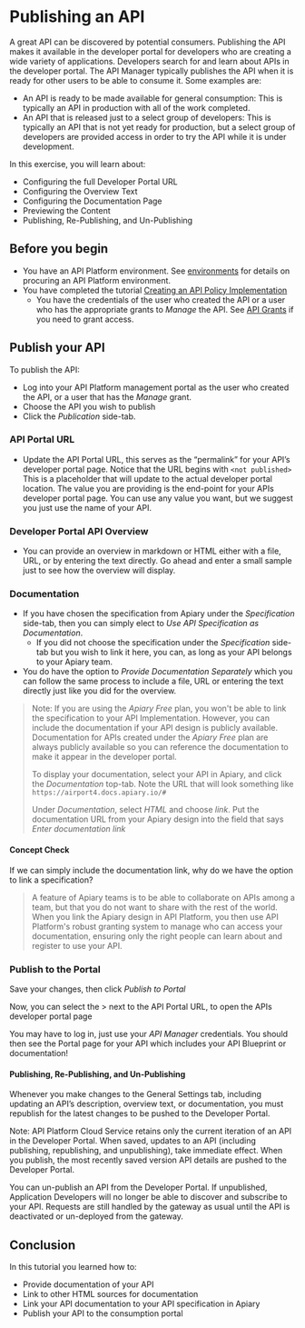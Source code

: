 # Publishing an API
A great API can be discovered by potential consumers.  Publishing the API makes it available in the developer portal for developers who are creating a wide variety of applications.  Developers search for and learn about APIs in the developer portal.  The API Manager typically publishes the API when it is ready for other users to be able to consume it.  Some examples are:

- An API is ready to be made available for general consumption:  This is typically an API in production with all of the work completed.
- An API that is released just to a select group of developers: This is typically an API that is not yet ready for production, but a select group of developers are provided access in order to try the API while it is under development.

In this exercise, you will learn about:
- Configuring the full Developer Portal URL
- Configuring the Overview Text
- Configuring the Documentation Page
- Previewing the Content
- Publishing, Re-Publishing, and Un-Publishing

## Before you begin
- You have an API Platform environment.  See [environments](../../../../environments/README.md) for details on procuring an API Platform environment.
- You have completed the tutorial [Creating an API Policy Implementation](../create_api)
  - You have the credentials of the user who created the API or a user who has the appropriate grants to *Manage* the API.  See [API Grants](../grant_api) if you need to grant access.
  
## Publish your API
To publish the API:
- Log into your API Platform management portal as the user who created the API, or a user that has the *Manage* grant.
- Choose the API you wish to publish
- Click the *Publication* side-tab.

### API Portal URL
- Update the API Portal URL, this serves as the “permalink” for your API’s developer portal page.  Notice that the URL begins with `<not published>`  This is a placeholder that will update to the actual developer portal location.  The value you are providing is the end-point for your APIs developer portal page.  You can use any value you want, but we suggest you just use the name of your API.

### Developer Portal API Overview
- You can provide an overview in markdown or HTML either with a file, URL, or by entering the text directly.  Go ahead and enter a small sample just to see how the overview will display.

### Documentation
- If you have chosen the specification from Apiary under the *Specification* side-tab, then you can simply elect to *Use API Specification as Documentation*.
  - If you did not choose the specification under the *Specification* side-tab but you wish to link it here, you can, as long as your API belongs to your Apiary team.
- You do have the option to *Provide Documentation Separately* which you can follow the same process to include a file, URL or entering the text directly just like you did for the overview.

> Note: If you are using the *Apiary Free* plan, you won't be able to link the specification to your API Implementation.  However, you can include the documentation if your API design is publicly available.  Documentation for APIs created under the *Apiary Free* plan are always publicly available so you can reference the documentation to make it appear in the developer portal.  
>
> To display your documentation, select your API in Apiary, and click the *Documentation* top-tab.  Note the URL that will look something like `https://airport4.docs.apiary.io/#`  
>
> Under *Documentation*, select *HTML* and choose *link*.  Put the documentation URL from your Apiary design into the field that says *Enter documentation link*

#### Concept Check
If we can simply include the documentation link, why do we have the option to link a specification?

> A feature of Apiary teams is to be able to collaborate on APIs among a team, but that you do not want to share with the rest of the world.  When you link the Apiary design in API Platform, you then use API Platform's robust granting system to manage who can access your documentation, ensuring only the right people can learn about and register to use your API.

### Publish to the Portal
Save your changes, then click *Publish to Portal*

Now, you can select the > next to the API Portal URL, to open the APIs developer portal page

You may have to log in, just use your *API Manager* credentials.  You should then see the Portal page for your API which includes your API Blueprint or documentation!
 
#### Publishing, Re-Publishing, and Un-Publishing
Whenever you make changes to the General Settings tab, including updating an API’s description, overview text, or documentation, you must republish for the latest changes to be pushed to the Developer Portal.

Note: API Platform Cloud Service retains only the current iteration of an API in the Developer Portal. When saved, updates to an API (including publishing, republishing, and unpublishing), take immediate effect. When you publish, the most recently saved version API details are pushed to the Developer Portal.

You can un-publish an API from the Developer Portal. If unpublished, Application Developers will no longer be able to discover and subscribe to your API. Requests are still handled by the gateway as usual until the API is deactivated or un-deployed from the gateway.

## Conclusion
In this tutorial you learned how to:

- Provide documentation of your API
- Link to other HTML sources for documentation
- Link your API documentation to your API specification in Apiary
- Publish your API to the consumption portal
